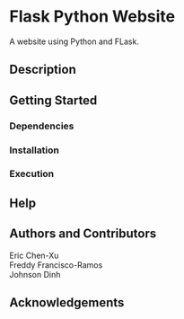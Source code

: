 # Flask Python Website
A website using Python and FLask.

## Description

## Getting Started

### Dependencies

### Installation

### Execution

## Help

## Authors and Contributors
Eric Chen-Xu <br>
Freddy Francisco-Ramos <br>
Johnson Dinh

## Acknowledgements
